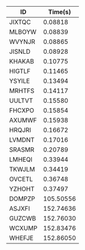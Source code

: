 |ID|Time(s)|
|-|-|
|JIXTQC|0.08818|
|MLBOYW|0.08839|
|WVYNJR|0.08865|
|JISNLD|0.08928|
|KHAKAB|0.10775|
|HIGTLF|0.11465|
|YSYILE|0.13494|
|MRHTFS|0.14117|
|UULTVT|0.15580|
|FHCXPO|0.15854|
|AXUMWF|0.15938|
|HRQJRI|0.16672|
|LVMDNT|0.17016|
|SRASMR|0.20789|
|LMHEQI|0.33944|
|TKWJLM|0.34419|
|OVCETL|0.36748|
|YZHOHT|0.37497|
|DOMPZP|105.50556|
|ASJXFI|152.74636|
|GUZCWB|152.76030|
|WCXUMP|152.83476|
|WHEFJE|152.86050|
